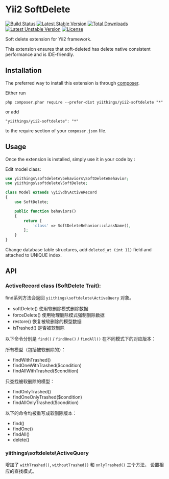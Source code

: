 Yii2 SoftDelete
===============
[![Build Status](https://travis-ci.org/yiithings/yii2-softdelete.svg)](https://travis-ci.org/yiithings/yii2-softdelete)
[![Latest Stable Version](https://poser.pugx.org/yiithings/yii2-softdelete/v/stable.svg)](https://packagist.org/packages/yiithings/yii2-softdelete) 
[![Total Downloads](https://poser.pugx.org/yiithings/yii2-softdelete/downloads.svg)](https://packagist.org/packages/yiithings/yii2-softdelete) 
[![Latest Unstable Version](https://poser.pugx.org/yiithings/yii2-softdelete/v/unstable.svg)](https://packagist.org/packages/yiithings/yii2-softdelete)
[![License](https://poser.pugx.org/yiithings/yii2-softdelete/license.svg)](https://packagist.org/packages/yiithings/yii2-softdelete)

Soft delete extension for Yii2 framework.

This extension ensures that soft-deleted has delete native consistent performance and is IDE-friendly. 

Installation
------------

The preferred way to install this extension is through [composer](http://getcomposer.org/download/).

Either run

```
php composer.phar require --prefer-dist yiithings/yii2-softdelete "*"
```

or add

```
"yiithings/yii2-softdelete": "*"
```

to the require section of your `composer.json` file.


Usage
-----

Once the extension is installed, simply use it in your code by  :

Edit model class:
```php
use yiithings\softdelete\behaviors\SoftDeleteBehavior;
use yiithings\softdelete\SoftDelete;

class Model extends \yii\db\ActiveRecord
{
    use SoftDelete;

    public function behaviors()
    {
        return [
            'class' => SoftDeleteBehavior::className(),
        ];
    }
}
```

Change database table structures, add `deleted_at (int 11)` field and attached to UNIQUE index. 

API
---

### ActiveRecord class (SoftDelete Trait):

find系列方法会返回 `yiithings\softdelete\ActiveQuery` 对象。

+ softDelete() 使用软删除模式删除数据
+ forceDelete() 使用物理删除模式强制删除数据
+ restore() 恢复被软删除的模型数据
+ isTrashed() 是否被软删除

以下命令分别是 `find()` / `findOne()` / `findAll()` 在不同模式下的对应版本：

所有模型（包括被软删除的）：

+ findWithTrashed()
+ findOneWithTrashed($condition)
+ findAllWithTrashed($condition)

只查找被软删除的模型：

+ findOnlyTrashed()
+ findOneOnlyTrashed($condition)
+ findAllOnlyTrashed($condition)

以下的命令均被重写成软删除版本：

+ find() 
+ findOne()
+ findAll()
+ delete()

### yiithings\softdelete\ActiveQuery

增加了 `withTrashed()`, `withoutTrashed()` 和 `onlyTrashed()` 三个方法，
设置相应的查找模式。